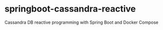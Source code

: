 # springboot-cassandra-reactive
Cassandra DB reactive programming with Spring Boot and Docker Compose
